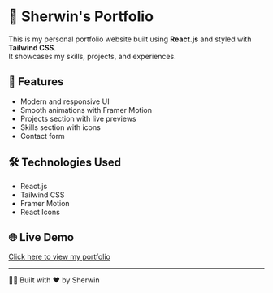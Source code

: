 # 💼 Sherwin's Portfolio

This is my personal portfolio website built using **React.js** and styled with **Tailwind CSS**.  
It showcases my skills, projects, and experiences.

## 🚀 Features
- Modern and responsive UI
- Smooth animations with Framer Motion
- Projects section with live previews
- Skills section with icons
- Contact form

## 🛠️ Technologies Used
- React.js
- Tailwind CSS
- Framer Motion
- React Icons

## 🌐 Live Demo
[Click here to view my portfolio](https://sherwin333.github.io/Sherwin_Portflio/)

---
👨‍💻 Built with ❤️ by Sherwin

